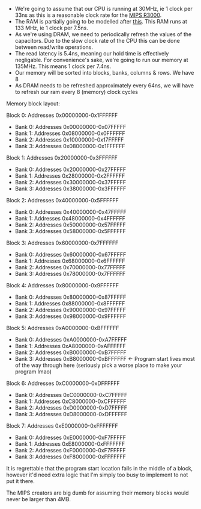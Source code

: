 * We're going to assume that our CPU is running at 30MHz, ie 1 clock per 33ns as this is a reasonable clock rate for the [MIPS R3000](https://cgi.cse.unsw.edu.au/~cs3231/doc/R3000.pdf).
* The RAM is partially going to be modelled after [this](https://faculty-web.msoe.edu/johnsontimoj/EE4980/files4980/SDRAM_Spec.pdf). This RAM runs at 133 MHz, ie 1 clock per 7.5ns.
* As we're using DRAM, we need to periodically refresh the values of the capacitors. Due to the slow clock rate of the CPU this can be done between read/write operations.
* The read latency is 5.4ns, meaning our hold time is effectively negligable. For convenience's sake, we're going to run our memory at 135MHz. This means 1 clock per 7.4ns.
* Our memory will be sorted into blocks, banks, columns & rows. We have 8 
* As DRAM needs to be refreshed approximately every 64ns, we will have to refresh our ram every 8 (memory) clock cycles

Memory block layout:

Block 0: Addresses 0x00000000-0x1FFFFFF  
* Bank 0: Addresses 0x00000000-0x07FFFFF  
* Bank 1: Addresses 0x08000000-0x0FFFFFF  
* Bank 2: Addresses 0x10000000-0x17FFFFF  
* Bank 3: Addresses 0x08000000-0x1FFFFFF  

Block 1: Addresses 0x20000000-0x3FFFFFF  
* Bank 0: Addresses 0x20000000-0x27FFFFF  
* Bank 1: Addresses 0x28000000-0x2FFFFFF  
* Bank 2: Addresses 0x30000000-0x37FFFFF  
* Bank 3: Addresses 0x38000000-0x3FFFFFF  

Block 2: Addresses 0x40000000-0x5FFFFFF  
* Bank 0: Addresses 0x40000000-0x47FFFFF  
* Bank 1: Addresses 0x48000000-0x4FFFFFF  
* Bank 2: Addresses 0x50000000-0x57FFFFF  
* Bank 3: Addresses 0x58000000-0x5FFFFFF  

Block 3: Addresses 0x60000000-0x7FFFFFF  
* Bank 0: Addresses 0x60000000-0x67FFFFF  
* Bank 1: Addresses 0x68000000-0x6FFFFFF  
* Bank 2: Addresses 0x70000000-0x77FFFFF  
* Bank 3: Addresses 0x78000000-0x7FFFFFF  

Block 4: Addresses 0x80000000-0x9FFFFFF  
* Bank 0: Addresses 0x80000000-0x87FFFFF  
* Bank 1: Addresses 0x88000000-0x8FFFFFF  
* Bank 2: Addresses 0x90000000-0x97FFFFF  
* Bank 3: Addresses 0x98000000-0x9FFFFFF  

Block 5: Addresses 0xA0000000-0xBFFFFFF  
* Bank 0: Addresses 0xA0000000-0xA7FFFFF  
* Bank 1: Addresses 0xA8000000-0xAFFFFFF  
* Bank 2: Addresses 0xB0000000-0xB7FFFFF  
* Bank 3: Addresses 0xB8000000-0xBFFFFFF <- Program start lives most of the way through here (seriously pick a worse place to make your program lmao)  

Block 6: Addresses 0xC0000000-0xDFFFFFF  
* Bank 0: Addresses 0xC0000000-0xC7FFFFF  
* Bank 1: Addresses 0xC8000000-0xCFFFFFF  
* Bank 2: Addresses 0xD0000000-0xD7FFFFF  
* Bank 3: Addresses 0xD8000000-0xDFFFFFF  

Block 7: Addresses 0xE0000000-0xFFFFFFF  
* Bank 0: Addresses 0xE0000000-0xF7FFFFF  
* Bank 1: Addresses 0xE8000000-0xFFFFFFF  
* Bank 2: Addresses 0xF0000000-0xF7FFFFF  
* Bank 3: Addresses 0xF8000000-0xFFFFFFF  


It is regrettable that the program start location falls in the middle of a block, however it'd need extra logic that I'm simply too busy to implement to not put it there.

The MIPS creators are big dumb for assuming their memory blocks would never be larger than 4MB.